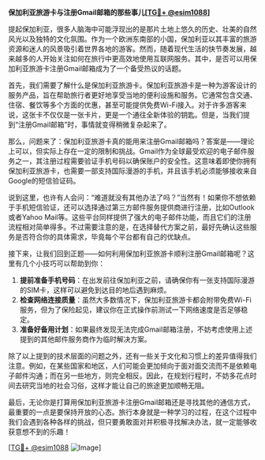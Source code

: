 **保加利亚旅游卡与注册Gmail邮箱的那些事儿[[TG💪+ @esim1088](https://t.me/s/esim1088)]**

提起保加利亚，很多人脑海中可能浮现出的是那片土地上悠久的历史、壮美的自然风光以及独特的文化氛围。作为一个欧洲东南部的小国，保加利亚以其丰富的旅游资源和迷人的风景吸引着世界各地的游客。然而，随着现代生活的快节奏发展，越来越多的人开始关注如何在旅行中更高效地使用互联网服务。其中，是否可以用保加利亚旅游卡注册Gmail邮箱成为了一个备受热议的话题。

首先，我们需要了解什么是保加利亚旅游卡。保加利亚旅游卡是一种为游客设计的服务产品，旨在帮助旅行者更好地享受当地的便利设施和服务。它通常包含交通、住宿、餐饮等多个方面的优惠，甚至可能提供免费Wi-Fi接入。对于许多游客来说，这张卡不仅仅是一张卡片，更是一个通往全新体验的钥匙。但是，当我们提到“注册Gmail邮箱”时，事情就变得稍微复杂起来了。

那么，问题来了：保加利亚旅游卡真的能用来注册Gmail邮箱吗？答案是——理论上可以，但实际上存在一定的限制和挑战。Gmail作为全球最受欢迎的电子邮件服务之一，其注册过程需要验证手机号码以确保账户的安全性。这意味着即使你拥有保加利亚旅游卡，也需要一部支持国际漫游的手机，并且该手机必须能够接收来自Google的短信验证码。

说到这里，也许有人会问：“难道就没有其他办法了吗？”当然有！如果你不想依赖于手机短信验证，还可以选择通过第三方邮件服务提供商进行注册，比如Outlook或者Yahoo Mail等。这些平台同样提供了强大的电子邮件功能，而且它们的注册流程相对简单得多。不过需要注意的是，在选择替代方案之前，最好先确认这些服务是否符合你的具体需求，毕竟每个平台都有自己的优缺点。

接下来，让我们回到正题——如何利用保加利亚旅游卡顺利注册Gmail邮箱呢？这里有几个小技巧可以帮助到你：

1. **提前准备手机号码**：在出发前往保加利亚之前，请确保你有一张支持国际漫游的SIM卡，这样可以避免到达目的地后遇到麻烦。
2. **检查网络连接质量**：虽然大多数情况下，保加利亚旅游卡都会附带免费Wi-Fi服务，但为了保险起见，建议你在正式操作前测试一下网络速度是否足够稳定。
3. **准备好备用计划**：如果最终发现无法完成Gmail邮箱注册，不妨考虑使用上述提到的其他邮件服务商作为临时解决方案。

除了以上提到的技术层面的问题之外，还有一些关于文化和习惯上的差异值得我们注意。例如，在某些国家和地区，人们可能会更加倾向于面对面交流而不是依赖电子邮件沟通；而在另一些地方，则完全相反。因此，在规划行程时，不妨多花点时间去研究当地的社会习俗，这样才能让自己的旅途更加顺畅无阻。

最后，无论你是打算用保加利亚旅游卡注册Gmail邮箱还是寻找其他的通信方式，最重要的一点是要保持开放的心态。旅行本身就是一种学习的过程，在这个过程中我们会遇到各种各样的挑战，但只要勇敢面对并积极寻找解决办法，就一定能够收获意想不到的乐趣！

[[TG💪+ @esim1088](https://t.me/s/esim1088) ![Image](https://i.postimg.cc/4NQfJmqS/Snipaste-2025-05-13-00-14-12.png)]
